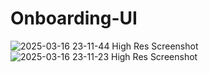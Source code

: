 # Onboarding-UI

![2025-03-16 23-11-44 High Res Screenshot](https://github.com/user-attachments/assets/703ef11d-8e0c-4804-8163-f2bb78060d48)
![2025-03-16 23-11-23 High Res Screenshot](https://github.com/user-attachments/assets/8bb406b0-9b2d-4dd0-ab9a-9fe9cdcdad2b)

